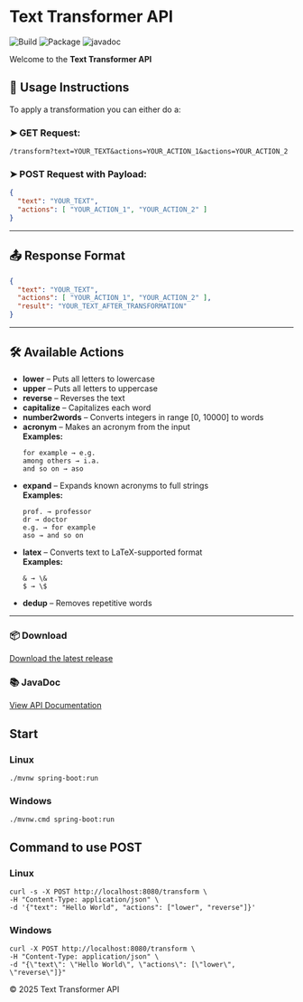 # Text Transformer API

![Build](https://github.com/gc79mh/text-transformer/actions/workflows/ci.yml/badge.svg?branch=main) ![Package](https://github.com/gc79mh/text-transformer/actions/workflows/release.yml/badge.svg?branch=main) ![javadoc](https://github.com/gc79mh/text-transformer/actions/workflows/javadoc.yml/badge.svg?branch=main)

Welcome to the **Text Transformer API**

## 📘 Usage Instructions

To apply a transformation you can either do a:

### ➤ GET Request:
    /transform?text=YOUR_TEXT&actions=YOUR_ACTION_1&actions=YOUR_ACTION_2


### ➤ POST Request with Payload:

```json
{
  "text": "YOUR_TEXT",
  "actions": [ "YOUR_ACTION_1", "YOUR_ACTION_2" ]
}
```

---

## 📤 Response Format

```json
{
  "text": "YOUR_TEXT",
  "actions": [ "YOUR_ACTION_1", "YOUR_ACTION_2" ],
  "result": "YOUR_TEXT_AFTER_TRANSFORMATION"
}
```

---

## 🛠 Available Actions

- **lower** – Puts all letters to lowercase  
- **upper** – Puts all letters to uppercase  
- **reverse** – Reverses the text  
- **capitalize** – Capitalizes each word  
- **number2words** – Converts integers in range [0, 10000] to words  
- **acronym** – Makes an acronym from the input  
  **Examples:**
  ```
  for example → e.g.
  among others → i.a.
  and so on → aso
  ```
- **expand** – Expands known acronyms to full strings  
  **Examples:**
  ```
  prof. → professor
  dr → doctor
  e.g. → for example
  aso → and so on
  ```
- **latex** – Converts text to LaTeX-supported format  
  **Examples:**
  ```
  & → \&
  $ → \$
  ```
- **dedup** – Removes repetitive words  

---

### 📦 Download
[Download the latest release](https://github.com/gc79mh/text-transformer/releases/tag/latest)

### 📚 JavaDoc
[View API Documentation](https://gc79mh.github.io/text-transformer/)

## Start
### Linux
    ./mvnw spring-boot:run 
### Windows
    ./mvnw.cmd spring-boot:run 

## Command to use POST
### Linux
    curl -s -X POST http://localhost:8080/transform \
    -H "Content-Type: application/json" \
    -d '{"text": "Hello World", "actions": ["lower", "reverse"]}'
### Windows
    curl -X POST http://localhost:8080/transform \
    -H "Content-Type: application/json" \
    -d "{\"text\": \"Hello World\", \"actions\": [\"lower\", \"reverse\"]}"

© 2025 Text Transformer API

